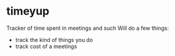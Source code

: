 # timeyup
Tracker of time spent in meetings and such
Will do a few things:
 - track the kind of things you do
 - track cost of a meetings